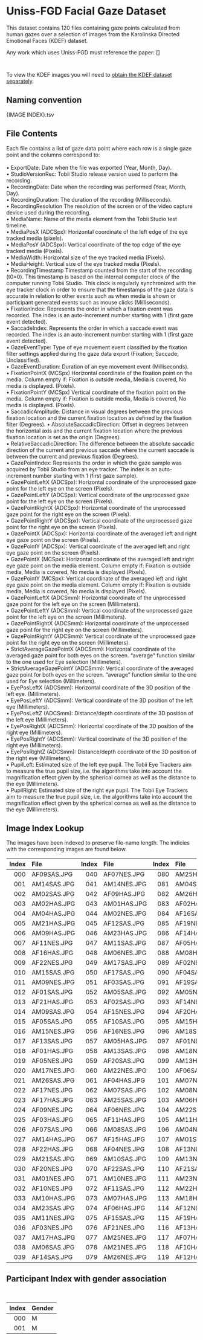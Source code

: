 # Uniss-FGD Facial Gaze Dataset
This dataset contains 120 files containing gaze points calculated from human gazes over a selection of images from the Karolinska Directed Emotional Faces (KDEF) dataset.

Any work which uses Uniss-FGD must reference the paper: []

```


```

To view the KDEF images you will need to [obtain the KDEF dataset separately](https://www.kdef.se/).

## Naming convention 

{IMAGE INDEX}.tsv

## File Contents 

Each file contains a list of gaze data point where each row is a single gaze point and the columns correspond to:<br>  
•	ExportDate: Date when the file was exported (Year, Month, Day).<br> 
•	StudioVersionRec: Tobii Studio release version used to perform the recording.<br> 
•	RecordingDate: Date when the recording was performed (Year, Month, Day).<br> 
•	RecordingDuration: The duration of the recording (Milliseconds).<br> 
•	RecordingResolution The resolution of the screen or of the video capture device used during the recording.<br> 
•	MediaName: Name of the media element from the Tobii Studio test timeline.<br> 
•	MediaPosX (ADCSpx): Horizontal coordinate of the left edge of the eye tracked media (pixels).<br> 
•	MediaPosY (ADCSpx): Vertical coordinate of the top edge of the eye tracked media (Pixels).<br> 
•	MediaWidth: Horizontal size of the eye tracked media (Pixels).<br> 
•	MediaHeight: Vertical size of the eye tracked media (Pixels).<br> 
•	RecordingTimestamp Timestamp counted from the start of the recording (t0=0). This timestamp is based on the internal computer clock of the computer running Tobii Studio. This clock is regularly synchronized with the eye tracker clock in order to ensure that the timestamps of the gaze data is accurate in relation to other events such as when media is shown or participant generated events such as mouse clicks (Milliseconds).<br> 
•	FixationIndex: Represents the order in which a fixation event was recorded. The index is an auto-increment number starting with 1 (first gaze event detected).<br> 
•	SaccadeIndex: Represents the order in which a saccade event was recorded. The index is an auto-increment number starting with 1 (first gaze event detected).<br> 
•	GazeEventType: Type of eye movement event classified by the fixation filter settings applied during the gaze data export (Fixation; Saccade; Unclassified).<br> 
•	GazeEventDuration: Duration of an eye movement event (Milliseconds).<br> 
•	FixationPointX (MCSpx) Horizontal coordinate of the fixation point on the media. Column empty if: Fixation is outside media, Media is covered, No media is displayed. (Pixels).<br> 
•	FixationPointY (MCSpx) Vertical coordinate of the fixation point on the media. Column empty if: Fixation is outside media, Media is covered, No media is displayed. (Pixels).<br> 
•	SaccadicAmplitude: Distance in visual degrees between the previous fixation location and the current fixation location as defined by the fixation filter (Degrees).
•	AbsoluteSaccadicDirection: Offset in degrees between the horizontal axis and the current fixation location where the previous fixation location is set as the origin (Degrees).<br> 
•	RelativeSaccadicDirection: The difference between the absolute saccadic direction of the current and previous saccade where the current saccade is between the current and previous fixation (Degrees).<br> 
•	GazePointIndex: Represents the order in which the gaze sample was acquired by Tobii Studio from an eye tracker. The index is an auto-increment number starting with 1 (first gaze sample).<br> 
•	GazePointLeftX (ADCSpx): Horizontal coordinate of the unprocessed gaze point for the left eye on the screen (Pixels).<br> 
•	GazePointLeftY (ADCSpx): Vertical coordinate of the unprocessed gaze point for the left eye on the screen (Pixels).<br> 
•	GazePointRightX (ADCSpx): Horizontal coordinate of the unprocessed gaze point for the right eye on the screen (Pixels).<br> 
•	GazePointRightY (ADCSpx): Vertical coordinate of the unprocessed gaze point for the right eye on the screen (Pixels).<br> 
•	GazePointX (ADCSpx): Horizontal coordinate of the averaged left and right eye gaze point on the screen (Pixels).<br> 
•	GazePointY (ADCSpx): Vertical coordinate of the averaged left and right eye gaze point on the screen (Pixels).<br> 
•	GazePointX (MCSpx): Horizontal coordinate of the averaged left and right eye gaze point on the media element. Column empty if: Fixation is outside media, Media is covered, No media is displayed (Pixels).<br> 
•	GazePointY (MCSpx): Vertical coordinate of the averaged left and right eye gaze point on the media element. Column empty if: Fixation is outside media, Media is covered, No media is displayed (Pixels).<br> 
•	GazePointLeftX (ADCSmm): Horizontal coordinate of the unprocessed gaze point for the left eye on the screen (Millimeters).<br> 
•	GazePointLeftY (ADCSmm): Vertical coordinate of the unprocessed gaze point for the left eye on the screen (Millimeters).<br> 
•	GazePointRightX (ADCSmm): Horizontal coordinate of the unprocessed gaze point for the right eye on the screen (Millimeters).<br> 
•	GazePointRightY (ADCSmm): Vertical coordinate of the unprocessed gaze point for the right eye on the screen (Millimeters).<br> 
•	StrictAverageGazePointX (ADCSmm): Horizontal coordinate of the averaged gaze point for both eyes on the screen. “average” function similar to the one used for Eye selection (Millimeters).<br> 
•	StrictAverageGazePointY (ADCSmm): Vertical coordinate of the averaged gaze point for both eyes on the screen. “average” function similar to the one used for Eye selection (Millimeters).<br> 
•	EyePosLeftX (ADCSmm): Horizontal coordinate of the 3D position of the left eye. (Millimeters).<br> 
•	EyePosLeftY (ADCSmm): Vertical coordinate of the 3D position of the left eye (Millimeters).<br> 
•	EyePosLeftZ (ADCSmm): Distance/depth coordinate of the 3D position of the left eye (Millimeters).<br> 
•	EyePosRightX (ADCSmm): Horizontal coordinate of the 3D position of the right eye (Millimeters).<br> 
•	EyePosRightY (ADCSmm): Vertical coordinate of the 3D position of the right eye (Millimeters).<br> 
•	EyePosRightZ (ADCSmm): Distance/depth coordinate of the 3D position of the right eye (Millimeters).<br> 
•	PupilLeft: Estimated size of the left eye pupil. The Tobii Eye Trackers aim to measure the true pupil size, i.e. the algorithms take into account the magnification effect given by the spherical cornea as well as the distance to the eye (Millimeters).<br> 
•	PupilRight: Estimated size of the right eye pupil. The Tobii Eye Trackers aim to measure the true pupil size, i.e. the algorithms take into account the magnification effect given by the spherical cornea as well as the distance to the eye (Millimeters).<br> 


## Image Index Lookup 

The images have been indexed to preserve file-name length. The indicies with the corresponding images are found below.<br>  

| Index | File 	| Index | File 	| Index | File 	|
|--------------:	|:---	|--------------:	|:---	|--------------:	|:---	|
| 000 	| AF09SAS.JPG 	| 040 	| AF07NES.JPG 	| 080 	| AM25HAS.JPG 	|
| 001 	| AM14SAS.JPG 	| 041 	| AM14NES.JPG 	| 081 	| AM04SAS.JPG 	|
| 002 	| AM02SAS.JPG 	| 042 	| AF09HAS.JPG 	| 082 	| AM26HAS.JPG 	|
| 003 	| AM02HAS.JPG 	| 043 	| AM01HAS.JPG 	| 083 	| AF02HAS.JPG 	|
| 004 	| AM04HAS.JPG 	| 044 	| AM02NES.JPG 	| 084 	| AF16SAS.JPG 	|
| 005 	| AM21HAS.JPG 	| 045 	| AF12SAS.JPG 	| 085 	| AF19NES.JPG 	|
| 006 	| AM09HAS.JPG 	| 046 	| AM23HAS.JPG 	| 086 	| AF14HAS.JPG 	|
| 007 	| AF11NES.JPG 	| 047 	| AM11SAS.JPG 	| 087 	| AF05HAS.JPG 	|
| 008 	| AF16HAS.JPG 	| 048 	| AM06NES.JPG 	| 088 	| AM08HAS.JPG 	|
| 009 	| AF22NES.JPG 	| 049 	| AM17SAS.JPG 	| 089 	| AF02NES.JPG 	|
| 010 	| AM15SAS.JPG 	| 050 	| AF17SAS.JPG 	| 090 	| AF04SAS.JPG 	|
| 011 	| AM09NES.JPG 	| 051 	| AF03SAS.JPG 	| 091 	| AF19SAS.JPG 	|
| 012 	| AF01SAS.JPG 	| 052 	| AM05SAS.JPG 	| 092 	| AM05NES.JPG 	|
| 013 	| AF21HAS.JPG 	| 053 	| AF02SAS.JPG 	| 093 	| AF14NES.JPG 	|
| 014 	| AM09SAS.JPG 	| 054 	| AF15NES.JPG 	| 094 	| AF20HAS.JPG 	|
| 015 	| AF05SAS.JPG 	| 055 	| AF10SAS.JPG 	| 095 	| AM15HAS.JPG 	|
| 016 	| AM15NES.JPG 	| 056 	| AF16NES.JPG 	| 096 	| AM18SAS.JPG 	|
| 017 	| AF13SAS.JPG 	| 057 	| AM05HAS.JPG 	| 097 	| AF01NES.JPG 	|
| 018 	| AF01HAS.JPG 	| 058 	| AM13SAS.JPG 	| 098 	| AM18NES.JPG 	|
| 019 	| AF05NES.JPG 	| 059 	| AF20SAS.JPG 	| 099 	| AM13HAS.JPG 	|
| 020 	| AM17NES.JPG 	| 060 	| AM22NES.JPG 	| 100 	| AF06SAS.JPG 	|
| 021 	| AM26SAS.JPG 	| 061 	| AF04HAS.JPG 	| 101 	| AM07NES.JPG 	|
| 022 	| AF17NES.JPG 	| 062 	| AM07SAS.JPG 	| 102 	| AM08NES.JPG 	|
| 023 	| AF17HAS.JPG 	| 063 	| AM25SAS.JPG 	| 103 	| AM06HAS.JPG 	|
| 024 	| AF09NES.JPG 	| 064 	| AF06NES.JPG 	| 104 	| AM22SAS.JPG 	|
| 025 	| AF03HAS.JPG 	| 065 	| AF11HAS.JPG 	| 105 	| AM11HAS.JPG 	|
| 026 	| AF07SAS.JPG 	| 066 	| AM08SAS.JPG 	| 106 	| AM04NES.JPG 	|
| 027 	| AM14HAS.JPG 	| 067 	| AF15HAS.JPG 	| 107 	| AM01SAS.JPG 	|
| 028 	| AF22HAS.JPG 	| 068 	| AF04NES.JPG 	| 108 	| AF13NES.JPG 	|
| 029 	| AM21SAS.JPG 	| 069 	| AM10SAS.JPG 	| 109 	| AM13NES.JPG 	|
| 030 	| AF20NES.JPG 	| 070 	| AF22SAS.JPG 	| 110 	| AF21SAS.JPG 	|
| 031 	| AM01NES.JPG 	| 071 	| AM10NES.JPG 	| 111 	| AM23NES.JPG 	|
| 032 	| AF10NES.JPG 	| 072 	| AF11SAS.JPG 	| 112 	| AM22HAS.JPG 	|
| 033 	| AM10HAS.JPG 	| 073 	| AM07HAS.JPG 	| 113 	| AM18HAS.JPG 	|
| 034 	| AM23SAS.JPG 	| 074 	| AF06HAS.JPG 	| 114 	| AF12NES.JPG 	|
| 035 	| AM11NES.JPG 	| 075 	| AF15SAS.JPG 	| 115 	| AF19HAS.JPG 	|
| 036 	| AF03NES.JPG 	| 076 	| AF21NES.JPG 	| 116 	| AF13HAS.JPG 	|
| 037 	| AM17HAS.JPG 	| 077 	| AM25NES.JPG 	| 117 	| AF07HAS.JPG 	|
| 038 	| AM06SAS.JPG 	| 078 	| AM21NES.JPG 	| 118 	| AF10HAS.JPG 	|
| 039 	| AF14SAS.JPG 	| 079 	| AM26NES.JPG 	| 119 	| AF12HAS.JPG 	|

## Participant Index with gender association 

<br>  

| Index | Gender 	| 
|--------------:	|:---	|
| 000 	| M 	| 
| 001 	| M	  | 

